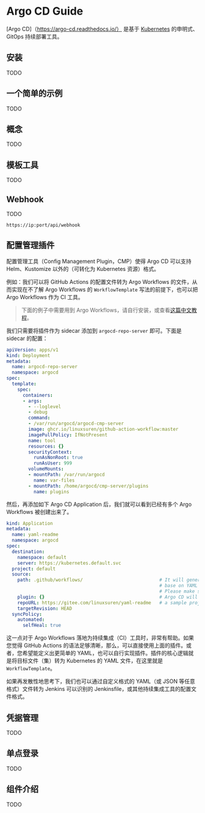 # Argo CD Guide

[Argo CD]（https://argo-cd.readthedocs.io/） 是基于 [Kubernetes](https://kubernetes.io/) 的申明式、GitOps 持续部署工具。

## 安装
TODO

## 一个简单的示例
TODO

## 概念
TODO

## 模板工具
TODO

## Webhook
TODO

```
https://ip:port/api/webhook
```

## 配置管理插件
配置管理工具（Config Management Plugin，CMP）使得 Argo CD 可以支持 Helm、Kustomize 以外的（可转化为 Kubernetes 资源）格式。

例如：我们可以将 GitHub Actions 的配置文件转为 Argo Workflows 的文件，从而实现在不了解 Argo Workflows 的 `WorkflowTemplate` 写法的前提下，也可以把 Argo Workflows 作为 CI 工具。

> 下面的例子中需要用到 Argo Workflows，请自行安装，或查看[这篇中文教程](https://github.com/LinuxSuRen/argo-workflows-guide)。

我们只需要将插件作为 sidecar 添加到 `argocd-repo-server` 即可。下面是 sidecar 的配置：

```yaml
apiVersion: apps/v1
kind: Deployment
metadata:
  name: argocd-repo-server
  namespace: argocd
spec:
  template:
    spec:
      containers:
      - args:
        - --loglevel
        - debug
        command:
        - /var/run/argocd/argocd-cmp-server
        image: ghcr.io/linuxsuren/github-action-workflow:master
        imagePullPolicy: IfNotPresent
        name: tool
        resources: {}
        securityContext:
          runAsNonRoot: true
          runAsUser: 999
        volumeMounts:
        - mountPath: /var/run/argocd
          name: var-files
        - mountPath: /home/argocd/cmp-server/plugins
          name: plugins
```

然后，再添加如下 Argo CD Application 后，我们就可以看到已经有多个 Argo Workflows 被创建出来了。


```yaml
kind: Application
metadata:
  name: yaml-readme
  namespace: argocd
spec:
  destination:
    namespace: default
    server: https://kubernetes.default.svc
  project: default
  source:
    path: .github/workflows/                            # It will generate multiple Argo CD application manifests 
                                                        # base on YAML files from this directory.
                                                        # Please make sure the path ends with slash.
    plugin: {}                                          # Argo CD will choose the corresponding CMP automatically
    repoURL: https://gitee.com/linuxsuren/yaml-readme   # a sample project for discovering manifests
    targetRevision: HEAD
  syncPolicy:
    automated:
      selfHeal: true
```

这一点对于 Argo Workflows 落地为持续集成（CI）工具时，非常有帮助。如果您觉得 GitHub Actions 的语法足够清晰，那么，可以直接使用上面的插件。或者，您希望能定义出更简单的 YAML，也可以自行实现插件。插件的核心逻辑就是将目标文件（集）转为 Kubernetes 的 YAML 文件，在这里就是 `WorkflowTemplate`。

如果再发散性地思考下，我们也可以通过自定义格式的 YAML（或 JSON 等任意格式）文件转为 Jenkins 可以识别的 Jenkinsfile，或其他持续集成工具的配置文件格式。

## 凭据管理
TODO

## 单点登录
TODO

## 组件介绍
TODO
